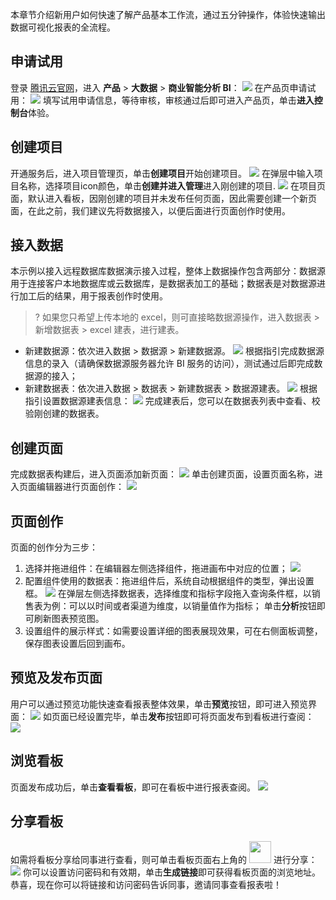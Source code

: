 本章节介绍新用户如何快速了解产品基本工作流，通过五分钟操作，体验快速输出数据可视化报表的全流程。
## 申请试用
登录 [腾讯云官网](https://cloud.tencent.com/)，进入 **产品** > **大数据** > **商业智能分析 BI**：
![](https://qcloudimg.tencent-cloud.cn/raw/4b52f4555e71bc0a355a6b1ed0652c2f.png)
在产品页申请试用：
![](https://qcloudimg.tencent-cloud.cn/raw/e083d62de61f001deff6343f168dcb06.png)
填写试用申请信息，等待审核，审核通过后即可进入产品页，单击**进入控制台**体验。

## 创建项目
开通服务后，进入项目管理页，单击**创建项目**开始创建项目。
![](https://qcloudimg.tencent-cloud.cn/raw/eab668abd4b5ed4dfb88203d1458b33d.png)
在弹层中输入项目名称，选择项目icon颜色，单击**创建并进入管理**进入刚创建的项目.
![](https://qcloudimg.tencent-cloud.cn/raw/9ee295558773c1cd9129edb8ad8f30bf.png)
在项目页面，默认进入看板，因刚创建的项目并未发布任何页面，因此需要创建一个新页面，在此之前，我们建议先将数据接入，以便后面进行页面创作时使用。

## 接入数据
本示例以接入远程数据库数据演示接入过程，整体上数据操作包含两部分：数据源用于连接客户本地数据库或云数据库，是数据表加工的基础；数据表是对数据源进行加工后的结果，用于报表创作时使用。
>? 如果您只希望上传本地的 excel，则可直接略数据源操作，进入数据表 > 新增数据表 > excel 建表，进行建表。

- 新建数据源：依次进入数据 > 数据源 > 新建数据源。
![](https://qcloudimg.tencent-cloud.cn/raw/ab2b91d872e33eeca85b020d5f405db8.png)
根据指引完成数据源信息的录入（请确保数据源服务器允许 BI 服务的访问），测试通过后即完成数据源的接入；
- 新建数据表：依次进入数据 > 数据表 > 新建数据表 > 数据源建表。
![](https://qcloudimg.tencent-cloud.cn/raw/4b0d2cf08ec41fd14d96a8ba0ed1c5d8.png)
根据指引设置数据源建表信息：
![](https://qcloudimg.tencent-cloud.cn/raw/c266fc714ec5f13afd0688dbb4522f3e.png)
完成建表后，您可以在数据表列表中查看、校验刚创建的数据表。

## 创建页面
完成数据表构建后，进入页面添加新页面：
![](https://qcloudimg.tencent-cloud.cn/raw/a1fea5fb98bdf0680f5e0c73e8ee268b.png)
单击创建页面，设置页面名称，进入页面编辑器进行页面创作：
![](https://qcloudimg.tencent-cloud.cn/raw/022c128998690b9e12276dbe0a89ad6d.png)

## 页面创作
页面的创作分为三步：
1. 选择并拖进组件：在编辑器左侧选择组件，拖进画布中对应的位置；
![](https://qcloudimg.tencent-cloud.cn/raw/01e5a2dd58856c732dcd444434542b9b.png)
2. 配置组件使用的数据表：拖进组件后，系统自动根据组件的类型，弹出设置框。
![](https://qcloudimg.tencent-cloud.cn/raw/5b23afac7187b519abba7fcda04d30b1.png)
在弹层左侧选择数据表，选择维度和指标字段拖入查询条件框，以销售表为例：可以以时间或者渠道为维度，以销量值作为指标；
单击**分析**按钮即可刷新图表预览图。
3.	设置组件的展示样式：如需要设置详细的图表展现效果，可在右侧面板调整，保存图表设置后回到画布。

## 预览及发布页面
用户可以通过预览功能快速查看报表整体效果，单击**预览**按钮，即可进入预览界面：
![](https://qcloudimg.tencent-cloud.cn/raw/f43e05a009b664c73748e443f7f54053.png)
如页面已经设置完毕，单击**发布**按钮即可将页面发布到看板进行查阅：
![](https://qcloudimg.tencent-cloud.cn/raw/fe45b393309ed68b1ab59a9342622b9f.png)
## 浏览看板
页面发布成功后，单击**查看看板**，即可在看板中进行报表查阅。
![](https://qcloudimg.tencent-cloud.cn/raw/373960391c755b0ce53d468025029e8f.png)
## 分享看板
如需将看板分享给同事进行查看，则可单击看板页面右上角的   <img src="https://qcloudimg.tencent-cloud.cn/raw/d2bc90c723f29b1762e4022d9844b180.png" width="35px">  进行分享：
![](https://qcloudimg.tencent-cloud.cn/raw/30a3353c61055e587799bd5350d379b6.png)
你可以设置访问密码和有效期，单击**生成链接**即可获得看板页面的浏览地址。
恭喜，现在你可以将链接和访问密码告诉同事，邀请同事查看报表啦！
